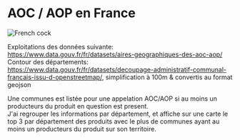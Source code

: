 # AOC / AOP en France

![French cock](http://www.reusableart.com/miwp/wp-content/uploads/2014/03/chickens-29.jpg)

Exploitations des données suivante: https://www.data.gouv.fr/fr/datasets/aires-geographiques-des-aoc-aop/
Contour des départements: https://www.data.gouv.fr/fr/datasets/decoupage-administratif-communal-francais-issu-d-openstreetmap/, simplification à 100m & convertis au format geojson

Une communes est listée pour une appelation AOC/AOP si au moins un producteurs du produit en question est present.  
J'ai regrouper les informations par département, et affiche sur une carte le top 3 par département des produits avec le plus de communes ayant 
au moins un producteurs du produit sur son territoire.
